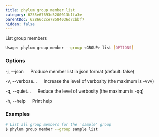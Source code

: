 ```yaml
---
title: phylum group member list
category: 6255e67693d5200013b1fa3e
parentDoc: 62866c2ce78584036d7cbbf7
hidden: false
---
```


List group members

```sh
Usage: phylum group member --group <GROUP> list [OPTIONS]
```

### Options

-j, --json
&emsp; Produce member list in json format (default: false)

-v, --verbose...
&emsp; Increase the level of verbosity (the maximum is -vvv)

-q, --quiet...
&emsp; Reduce the level of verbosity (the maximum is -qq)

-h, --help
&emsp; Print help

### Examples

```sh
# List all group members for the 'sample' group
$ phylum group member --group sample list
```
